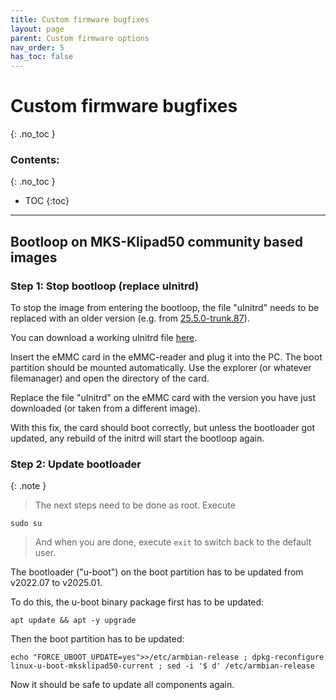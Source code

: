 ```yaml
---
title: Custom firmware bugfixes
layout: page
parent: Custom firmware options
nav_order: 5
has_toc: false
---
```

# Custom firmware bugfixes
{: .no_toc }
### Contents:
{: .no_toc }
- TOC
{:toc}
----

## Bootloop on MKS-Klipad50 community based images

### Step 1: Stop bootloop (replace uInitrd)

To stop the image from entering the bootloop, the file "uInitrd" needs to be replaced with an older version (e.g. from [25.5.0-trunk.87](https://github.com/armbian/community/releases/download/25.5.0-trunk.87/Armbian_community_25.5.0-trunk.87_Mksklipad50_bookworm_current_6.12.15_minimal.img.xz)).

You can download a working uInitrd file [here](files/uInitrd).

Insert the eMMC card in the eMMC-reader and plug it into the PC. The boot partition should be mounted automatically. Use the explorer (or whatever filemanager) and open the directory of the card.

Replace the file "uInitrd" on the eMMC card with the version you have just downloaded (or taken from a different image).

With this fix, the card should boot correctly, but unless the bootloader got updated, any rebuild of the initrd will start the bootloop again.

### Step 2: Update bootloader

{: .note }
> The next steps need to be done as root. Execute
>
```
sudo su
```
>
> And when you are done, execute `exit` to switch back to the default user.


The bootloader ("u-boot") on the boot partition has to be updated from v2022.07 to v2025.01.

To do this, the u-boot binary package first has to be updated:
```
apt update && apt -y upgrade
```

Then the boot partition has to be updated:
```
echo "FORCE_UBOOT_UPDATE=yes">>/etc/armbian-release ; dpkg-reconfigure linux-u-boot-mksklipad50-current ; sed -i '$ d' /etc/armbian-release
```

Now it should be safe to update all components again.
